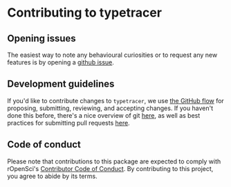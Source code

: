 # Contributing to typetracer

## Opening issues

The easiest way to note any behavioural curiosities or to request any new
features is by opening a [github issue](https://github.com/mpadge/typetracer/issues).


## Development guidelines

If you'd like to contribute changes to `typetracer`, we use [the GitHub
flow](https://guides.github.com/introduction/flow/index.html) for proposing,
submitting, reviewing, and accepting changes. If you haven't done this before,
there's a nice overview of git [here](http://r-pkgs.had.co.nz/git.html), as well
as best practices for submitting pull requests
[here](http://r-pkgs.had.co.nz/git.html#pr-make).


## Code of conduct

Please note that contributions to this package are expected to comply with
rOpenSci's [Contributor Code of
Conduct](https://ropensci.org/code-of-conduct/). By contributing to this
project, you agree to abide by its terms.
